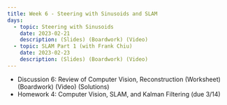 ```yaml
---
title: Week 6 - Steering with Sinusoids and SLAM
days:
  - topic: Steering with Sinusoids
    date: 2023-02-21
    description: (Slides) (Boardwork) (Video) 
  - topic: SLAM Part 1 (with Frank Chiu)
    date: 2023-02-23
    description: (Slides) (Boardwork) (Video) 
---
```


- Discussion 6: Review of Computer Vision, Reconstruction (Worksheet) (Boardwork) (Video) (Solutions)
- Homework 4: Computer Vision, SLAM, and Kalman Filtering (due 3/14)

<a id="Week7"></a>
